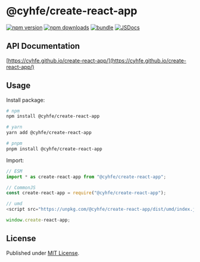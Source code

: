 # @cyhfe/create-react-app

[![npm version][npm-version-src]][npm-version-href]
[![npm downloads][npm-downloads-src]][npm-downloads-href]
[![bundle][bundle-src]][bundle-href]
[![JSDocs][jsdocs-src]][jsdocs-href]

## API Documentation

[https://cyhfe.github.io/create-react-app/](https://cyhfe.github.io/create-react-app/)

## Usage

Install package:

```sh
# npm
npm install @cyhfe/create-react-app

# yarn
yarn add @cyhfe/create-react-app

# pnpm
pnpm install @cyhfe/create-react-app
```

Import:

```js
// ESM
import * as create-react-app from "@cyhfe/create-react-app";

// CommonJS
const create-react-app = require("@cyhfe/create-react-app");

// umd
<script src="https://unpkg.com/@cyhfe/create-react-app/dist/umd/index.js"></script>;

window.create-react-app;
```

## License

Published under [MIT License](./LICENSE).

<!-- Badges -->

[npm-version-src]: https://img.shields.io/npm/v/@cyhfe/create-react-app?style=flat&colorA=18181B&colorB=F0DB4F
[npm-version-href]: https://npmjs.com/package/@cyhfe/create-react-app
[npm-downloads-src]: https://img.shields.io/npm/dm/@cyhfe/create-react-app?style=flat&colorA=18181B&colorB=F0DB4F
[npm-downloads-href]: https://npmjs.com/package/@cyhfe/create-react-app
[bundle-src]: https://img.shields.io/bundlephobia/minzip/@cyhfe/create-react-app?style=flat&colorA=18181B&colorB=F0DB4F
[bundle-href]: https://bundlephobia.com/result?p=@cyhfe/create-react-app
[jsdocs-src]: https://img.shields.io/badge/jsDocs.io-reference-blue
[jsdocs-href]: https://www.jsdocs.io/package/@cyhfe/create-react-app
